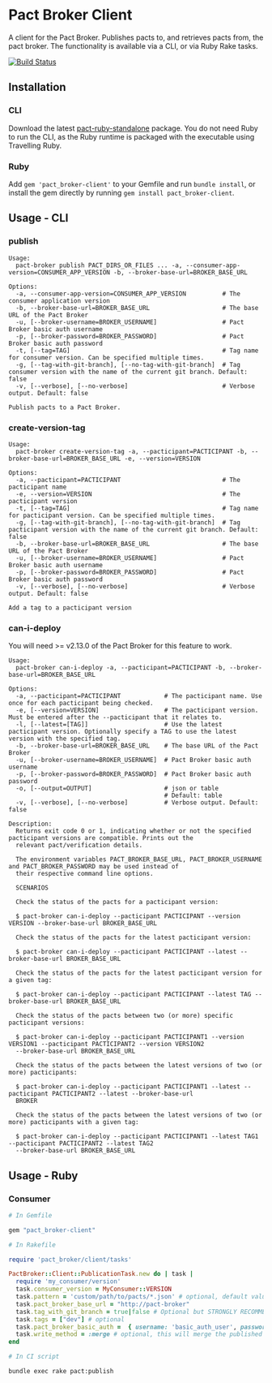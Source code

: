 # Pact Broker Client

A client for the Pact Broker. Publishes pacts to, and retrieves pacts from, the pact broker. The functionality is available via a CLI, or via Ruby Rake tasks.

[![Build Status](https://travis-ci.org/pact-foundation/pact_broker-client.svg?branch=master)](https://travis-ci.org/pact-foundation/pact_broker-client)

## Installation

### CLI

Download the latest [pact-ruby-standalone][pact-ruby-standalone] package. You do not need Ruby to run the CLI, as the Ruby runtime is packaged with the executable using Travelling Ruby.

### Ruby

Add `gem 'pact_broker-client'` to your Gemfile and run `bundle install`, or install the gem directly by running `gem install pact_broker-client`.

## Usage - CLI

### publish

```
Usage:
  pact-broker publish PACT_DIRS_OR_FILES ... -a, --consumer-app-version=CONSUMER_APP_VERSION -b, --broker-base-url=BROKER_BASE_URL

Options:
  -a, --consumer-app-version=CONSUMER_APP_VERSION          # The consumer application version
  -b, --broker-base-url=BROKER_BASE_URL                    # The base URL of the Pact Broker
  -u, [--broker-username=BROKER_USERNAME]                  # Pact Broker basic auth username
  -p, [--broker-password=BROKER_PASSWORD]                  # Pact Broker basic auth password
  -t, [--tag=TAG]                                          # Tag name for consumer version. Can be specified multiple times.
  -g, [--tag-with-git-branch], [--no-tag-with-git-branch]  # Tag consumer version with the name of the current git branch. Default: false
  -v, [--verbose], [--no-verbose]                          # Verbose output. Default: false

Publish pacts to a Pact Broker.
```

### create-version-tag

```
Usage:
  pact-broker create-version-tag -a, --pacticipant=PACTICIPANT -b, --broker-base-url=BROKER_BASE_URL -e, --version=VERSION

Options:
  -a, --pacticipant=PACTICIPANT                            # The pacticipant name
  -e, --version=VERSION                                    # The pacticipant version
  -t, [--tag=TAG]                                          # Tag name for pacticipant version. Can be specified multiple times.
  -g, [--tag-with-git-branch], [--no-tag-with-git-branch]  # Tag pacticipant version with the name of the current git branch. Default: false
  -b, --broker-base-url=BROKER_BASE_URL                    # The base URL of the Pact Broker
  -u, [--broker-username=BROKER_USERNAME]                  # Pact Broker basic auth username
  -p, [--broker-password=BROKER_PASSWORD]                  # Pact Broker basic auth password
  -v, [--verbose], [--no-verbose]                          # Verbose output. Default: false

Add a tag to a pacticipant version
```

### can-i-deploy

You will need >= v2.13.0 of the Pact Broker for this feature to work.

```
Usage:
  pact-broker can-i-deploy -a, --pacticipant=PACTICIPANT -b, --broker-base-url=BROKER_BASE_URL

Options:
  -a, --pacticipant=PACTICIPANT            # The pacticipant name. Use once for each pacticipant being checked.
  -e, [--version=VERSION]                  # The pacticipant version. Must be entered after the --pacticipant that it relates to.
  -l, [--latest=[TAG]]                     # Use the latest pacticipant version. Optionally specify a TAG to use the latest version with the specified tag.
  -b, --broker-base-url=BROKER_BASE_URL    # The base URL of the Pact Broker
  -u, [--broker-username=BROKER_USERNAME]  # Pact Broker basic auth username
  -p, [--broker-password=BROKER_PASSWORD]  # Pact Broker basic auth password
  -o, [--output=OUTPUT]                    # json or table
                                           # Default: table
  -v, [--verbose], [--no-verbose]          # Verbose output. Default: false

Description:
  Returns exit code 0 or 1, indicating whether or not the specified pacticipant versions are compatible. Prints out the
  relevant pact/verification details.

  The environment variables PACT_BROKER_BASE_URL, PACT_BROKER_USERNAME and PACT_BROKER_PASSWORD may be used instead of
  their respective command line options.

  SCENARIOS

  Check the status of the pacts for a pacticipant version:

  $ pact-broker can-i-deploy --pacticipant PACTICIPANT --version VERSION --broker-base-url BROKER_BASE_URL

  Check the status of the pacts for the latest pacticipant version:

  $ pact-broker can-i-deploy --pacticipant PACTICIPANT --latest --broker-base-url BROKER_BASE_URL

  Check the status of the pacts for the latest pacticipant version for a given tag:

  $ pact-broker can-i-deploy --pacticipant PACTICIPANT --latest TAG --broker-base-url BROKER_BASE_URL

  Check the status of the pacts between two (or more) specific pacticipant versions:

  $ pact-broker can-i-deploy --pacticipant PACTICIPANT1 --version VERSION1 --pacticipant PACTICIPANT2 --version VERSION2
  --broker-base-url BROKER_BASE_URL

  Check the status of the pacts between the latest versions of two (or more) pacticipants:

  $ pact-broker can-i-deploy --pacticipant PACTICIPANT1 --latest --pacticipant PACTICIPANT2 --latest --broker-base-url
  BROKER

  Check the status of the pacts between the latest versions of two (or more) pacticipants with a given tag:

  $ pact-broker can-i-deploy --pacticipant PACTICIPANT1 --latest TAG1 --pacticipant PACTICIPANT2 --latest TAG2
  --broker-base-url BROKER_BASE_URL
```

## Usage - Ruby

### Consumer

```ruby
# In Gemfile

gem "pact_broker-client"
```

```ruby
# In Rakefile

require 'pact_broker/client/tasks'

PactBroker::Client::PublicationTask.new do | task |
  require 'my_consumer/version'
  task.consumer_version = MyConsumer::VERSION
  task.pattern = 'custom/path/to/pacts/*.json' # optional, default value is 'spec/pacts/*.json'
  task.pact_broker_base_url = "http://pact-broker"
  task.tag_with_git_branch = true|false # Optional but STRONGLY RECOMMENDED as it will greatly assist with your pact workflow. Result will be merged with other specified task.tags
  task.tags = ["dev"] # optional
  task.pact_broker_basic_auth =  { username: 'basic_auth_user', password: 'basic_auth_pass'} # optional
  task.write_method = :merge # optional, this will merge the published pact into an existing pact rather than overwriting it if one exists. Not recommended, as it makes a mulch of the workflow on the broker.
end
```

```bash
# In CI script

bundle exec rake pact:publish
```

[wiki-tags]: https://github.com/pact-foundation/pact_broker/wiki/Using-tags
[pact-ruby-standalone]: https://github.com/pact-foundation/pact-ruby-standalone/releases
